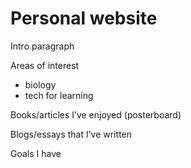 # Personal website

Intro paragraph

Areas of interest
- biology
- tech for learning


Books/articles I’ve enjoyed (posterboard)

Blogs/essays that I’ve written

Goals I have
